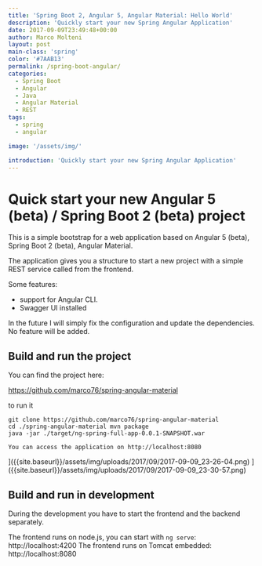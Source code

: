 ```yaml
---
title: 'Spring Boot 2, Angular 5, Angular Material: Hello World'
description: 'Quickly start your new Spring Angular Application'
date: 2017-09-09T23:49:48+00:00
author: Marco Molteni
layout: post
main-class: 'spring'
color: '#7AAB13'
permalink: /spring-boot-angular/
categories:
  - Spring Boot
  - Angular
  - Java
  - Angular Material
  - REST
tags:
  - spring
  - angular

image: '/assets/img/'

introduction: 'Quickly start your new Spring Angular Application'
---
```


# Quick start your new Angular 5 (beta) / Spring Boot 2 (beta) project

This is a simple bootstrap for a web application based on Angular 5 (beta), Spring Boot 2 (beta), Angular Material.

The application gives you a structure to start a new project with a simple REST service called from the frontend.

Some features:
 - support for Angular CLI.
 - Swagger UI installed
 
 In the future I will simply fix the configuration and update the dependencies.
 No feature will be added.
 
 
 ## Build and run the project
 
You can find the project here:
  
https://github.com/marco76/spring-angular-material

to run it
 
 ```
 git clone https://github.com/marco76/spring-angular-material
 cd ./spring-angular-material mvn package
 java -jar ./target/ng-spring-full-app-0.0.1-SNAPSHOT.war
 
 You can access the application on http://localhost:8080
 ```
 <img src="{{site.baseurl}}/assets/img/uploads/2017/09/2017-09-09_23-26-04.png" alt=""/>]({{site.baseurl}}/assets/img/uploads/2017/09/2017-09-09_23-26-04.png)
    <img src="{{site.baseurl}}/assets/img/uploads/2017/09/2017-09-09_23-30-57.png" alt=""/>]({{site.baseurl}}/assets/img/uploads/2017/09/2017-09-09_23-30-57.png)

 ## Build and run in development
 
 During the development you have to start the frontend and the backend separately.
 
 The frontend runs on node.js, you can start with `ng serve`: http://localhost:4200
 The frontend runs on Tomcat embedded: http://localhost:8080